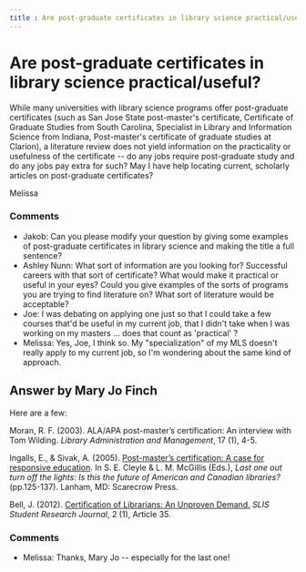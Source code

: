 ```yaml
---
title : Are post-graduate certificates in library science practical/useful?
---
```

Are post-graduate certificates in library science practical/useful?
=====================
While many universities with library science programs offer
post-graduate certificates (such as San Jose State post-master's
certificate, Certificate of Graduate Studies from South Carolina,
Specialist in Library and Information Science from Indiana,
Post-master's certificate of graduate studies at Clarion), a literature
review does not yield information on the practicality or usefulness of
the certificate -- do any jobs require post-graduate study and do any
jobs pay extra for such? May I have help locating current, scholarly
articles on post-graduate certificates?

Melissa

### Comments ###
* Jakob: Can you please modify your question by giving some examples of
post-graduate certificates in library science and making the title a
full sentence?
* Ashley Nunn: What sort of information are you looking for? Successful careers with
that sort of certificate? What would make it practical or useful in your
eyes? Could you give examples of the sorts of programs you are trying to
find literature on? What sort of literature would be acceptable?
* Joe: I was debating on applying one just so that I could take a few courses
that'd be useful in my current job, that I didn't take when I was
working on my masters ... does that count as 'practical' ?
* Melissa: Yes, Joe, I think so. My "specialization" of my MLS doesn't really apply
to my current job, so I'm wondering about the same kind of approach.


Answer by Mary Jo Finch
----------------
Here are a few:

Moran, R. F. (2003). ALA/APA post-master’s certification: An interview
with Tom Wilding. *Library Administration and Management*, 17 (1), 4-5.

Ingalls, E., & Sivak, A. (2005). [Post-master’s certification: A case
for responsive
education](http://books.google.com/books?id=dI8Wl3xCJIMC&pg=PA125&lpg=PA125&dq=Post-master%E2%80%99s%20certification%3a%20A%20case%20for%20responsive%20education&source=bl&ots=38vh0oq2Ii&sig=rLxTV20wptkZC0lQ_CY6gFjr_CY&hl=en&sa=X&ei=TVedUfPuA42I0QGpqYBI&a;ved=0CEoQ6AEwAQ#v=onepage&q=Post-master%E2%80%99s%20certification%3a%20A%20case%20for%20responsive%20education&f=false).
In S. E. Cleyle & L. M. McGillis (Eds.), *Last one out turn off the
lights: Is this the future of American and Canadian libraries?*
(pp.125-137). Lanham, MD: Scarecrow Press.

Bell, J. (2012). [Certification of Librarians: An Unproven
Demand.](http://www.academia.edu/1610958/Certification_of_Librarians_An_Unproven_Demand)
*SLIS Student Research Journal*, 2 (1), Article 35.

### Comments ###
* Melissa: Thanks, Mary Jo -- especially for the last one!

